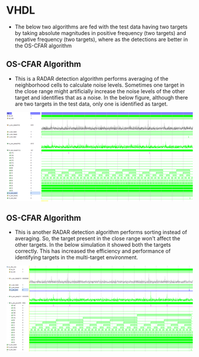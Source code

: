 # VHDL

- The below two algorithms are fed with the test data having two targets by taking absolute magnitudes in positive frequency (two targets) and negative frequency (two targets), where as the detections are better in the OS-CFAR algorithm


## OS-CFAR Algorithm
- This is a RADAR detection algorithm performs averaging of the neighborhood cells to calculate noise levels. Sometimes one target in the close range might artificially increase the noise levels of the other target and identifies that as a noise. In the below figure, although there are two targets in the test data, only one is identified as target.

![seq_det](https://github.com/SaiEshwarReddyYellu/Master_Thesis/blob/main/CA_CFAR/CA-CFAR_simulation_results.PNG)


## OS-CFAR Algorithm
- This is another RADAR detection algorithm performs sorting instead of averaging. So, the target present in the close range won't affect the other targets. In the below simulation it showed both the targets correctly. This has increased the efficiency and performance of identifying targets in the multi-target environment. 

![seq_det](https://github.com/SaiEshwarReddyYellu/Master_Thesis/blob/main/OS_CFAR/os_cfar_simulation.PNG)
